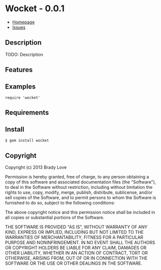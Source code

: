 # Wocket - 0.0.1

* [Homepage](https://github.com/bradylove/wocket#readme)
* [Issues](https://github.com/bradylove/wocket/issues)

## Description

TODO: Description

## Features

## Examples

    require 'wocket'

## Requirements

## Install

    $ gem install wocket

## Copyright

Copyright (c) 2013 Brady Love

Permission is hereby granted, free of charge, to any person obtaining
a copy of this software and associated documentation files (the
"Software"), to deal in the Software without restriction, including
without limitation the rights to use, copy, modify, merge, publish,
distribute, sublicense, and/or sell copies of the Software, and to
permit persons to whom the Software is furnished to do so, subject to
the following conditions:

The above copyright notice and this permission notice shall be
included in all copies or substantial portions of the Software.

THE SOFTWARE IS PROVIDED "AS IS", WITHOUT WARRANTY OF ANY KIND,
EXPRESS OR IMPLIED, INCLUDING BUT NOT LIMITED TO THE WARRANTIES OF
MERCHANTABILITY, FITNESS FOR A PARTICULAR PURPOSE AND
NONINFRINGEMENT. IN NO EVENT SHALL THE AUTHORS OR COPYRIGHT HOLDERS BE
LIABLE FOR ANY CLAIM, DAMAGES OR OTHER LIABILITY, WHETHER IN AN ACTION
OF CONTRACT, TORT OR OTHERWISE, ARISING FROM, OUT OF OR IN CONNECTION
WITH THE SOFTWARE OR THE USE OR OTHER DEALINGS IN THE SOFTWARE.
